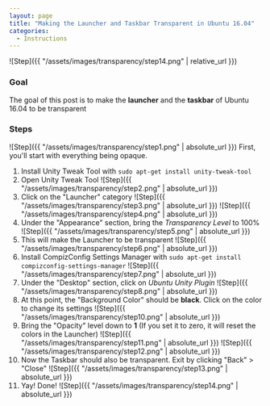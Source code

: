 ```yaml
---
layout: page
title: "Making the Launcher and Taskbar Transparent in Ubuntu 16.04"
categories:
  - Instructions
---
```

![Step]({{ "/assets/images/transparency/step14.png" | relative_url }})
### Goal
The goal of this post is to make the **launcher** and the **taskbar** of Ubuntu 16.04 to be transparent

### Steps
![Step]({{ "/assets/images/transparency/step1.png" | absolute_url }})
First, you'll start with everything being opaque.
1. Install Unity Tweak Tool with `sudo apt-get install unity-tweak-tool`
1. Open Unity Tweak Tool
![Step]({{ "/assets/images/transparency/step2.png" | absolute_url }})
1. Click on the "Launcher" category
![Step]({{ "/assets/images/transparency/step3.png" | absolute_url }})
![Step]({{ "/assets/images/transparency/step4.png" | absolute_url }})
1. Under the "Appearance" section, bring the *Transparency Level* to 100%
![Step]({{ "/assets/images/transparency/step5.png" | absolute_url }})
1. This will make the Launcher to be transparent
![Step]({{ "/assets/images/transparency/step6.png" | absolute_url }})
1. Install CompizConfig Settings Manager with `sudo apt-get install compizconfig-settings-manager`
![Step]({{ "/assets/images/transparency/step7.png" | absolute_url }})
1. Under the "Desktop" section, click on *Ubuntu Unity Plugin*
![Step]({{ "/assets/images/transparency/step8.png" | absolute_url }})
1. At this point, the "Background Color" should be **black**. Click on the color to change its settings
![Step]({{ "/assets/images/transparency/step10.png" | absolute_url }})
1. Bring the "Opacity" level down to **1** (If you set it to zero, it will reset the colors in the Launcher)
![Step]({{ "/assets/images/transparency/step11.png" | absolute_url }})
![Step]({{ "/assets/images/transparency/step12.png" | absolute_url }})
1. Now the Taskbar should also be transparent. Exit by clicking "Back" > "Close"
![Step]({{ "/assets/images/transparency/step13.png" | absolute_url }})
1. Yay! Done!
![Step]({{ "/assets/images/transparency/step14.png" | absolute_url }})
